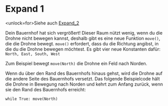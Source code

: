 # Expand 1
<unlock=for>Siehe auch [Expand_2](docs/unlocks/expand_2.md)

</unlock>Dein Bauernhof hat sich vergrößert! Dieser Raum nützt wenig, wenn du die Drohne nicht bewegen kannst, deshalb gibt es eine neue Funktion `move()`, die die Drohne bewegt. `move()` erfordert, dass du die Richtung angibst, in die du die Drohne bewegen möchtest. Es gibt vier neue Konstanten dafür: `North, East, South, West`

Zum Beispiel bewegt `move(North)` die Drohne ein Feld nach Norden.

Wenn du über den Rand des Bauernhofs hinaus gehst, wird die Drohne auf die andere Seite des Bauernhofs versetzt. Das folgende Beispielcode hält die Drohne in Bewegung nach Norden und kehrt zum Anfang zurück, wenn sie den Rand des Bauernhofs erreicht:

`while True:
	move(North)`